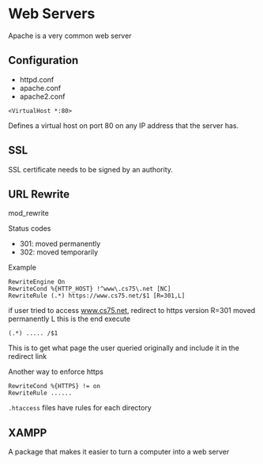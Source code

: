 # Web Servers

Apache is a very  common web server


## Configuration
* httpd.conf
* apache.conf
* apache2.conf
```
<VirtualHost *:80>
```
Defines a virtual host on port 80 on any IP address that the server has.

## SSL
SSL certificate needs to be signed by an authority.

## URL Rewrite
mod_rewrite

Status codes
* 301: moved permanently
* 302: moved temporarily

Example
```
RewriteEngine On
RewriteCond %{HTTP_HOST} !^www\.cs75\.net [NC]
RewriteRule (.*) https://www.cs75.net/$1 [R=301,L]
```

if user tried to access www.cs75.net, redirect to https version
R=301 moved permanently
L this is the end execute
```
(.*) ..... /$1
```
This is to get what page the user queried originally and include it in the redirect link

Another way to enforce https
```
RewriteCond %{HTTPS} != on
RewriteRule ......
```

`.htaccess` files have rules for each directory

## XAMPP
A package that makes it easier to turn a computer into a web server
